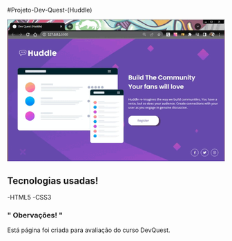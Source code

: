 #Projeto-Dev-Quest-(Huddle)


<img src="./gif-readme.gif" alt="Gif Da Tela Inicial !">

## Tecnologias usadas!

-HTML5
-CSS3

### " Obervações! "
Está página foi criada para avaliação do curso DevQuest.
